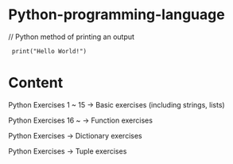 # Python-programming-language

// Python method of printing an output 

     print("Hello World!") 



# Content

Python Exercises 1 ~ 15 -> Basic exercises (including strings, lists)

Python Exercises 16 ~  -> Function exercises

Python Exercises  -> Dictionary exercises

Python Exercises -> Tuple exercises
